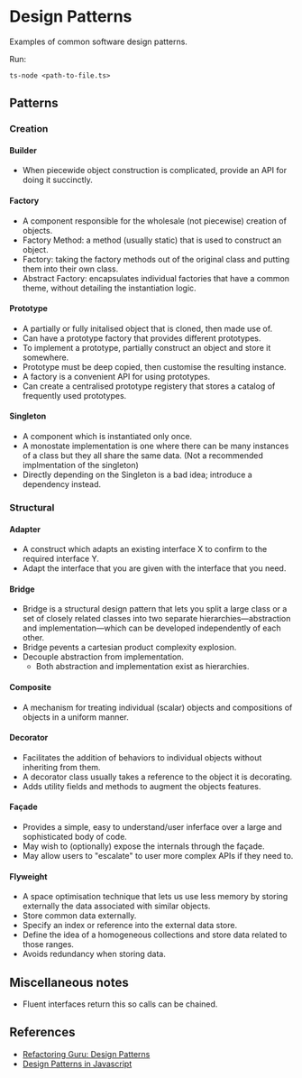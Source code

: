 # Design Patterns

Examples of common software design patterns.

Run:

```
ts-node <path-to-file.ts>
```

## Patterns

### Creation

#### Builder

-   When piecewide object construction is complicated, provide an API for doing it succinctly.

#### Factory

-   A component responsible for the wholesale (not piecewise) creation of objects.
-   Factory Method: a method (usually static) that is used to construct an object.
-   Factory: taking the factory methods out of the original class and putting them into their own class.
-   Abstract Factory: encapsulates individual factories that have a common theme, without detailing the instantiation logic.

#### Prototype

-   A partially or fully initalised object that is cloned, then made use of.
-   Can have a prototype factory that provides different prototypes.
-   To implement a prototype, partially construct an object and store it somewhere.
-   Prototype must be deep copied, then customise the resulting instance.
-   A factory is a convenient API for using prototypes.
-   Can create a centralised prototype registery that stores a catalog of frequently used prototypes.

#### Singleton

-   A component which is instantiated only once.
-   A monostate implementation is one where there can be many instances of a class but they all share the same data. (Not a recommended implmentation of the singleton)
-   Directly depending on the Singleton is a bad idea; introduce a dependency instead.

### Structural

#### Adapter

-   A construct which adapts an existing interface X to confirm to the required interface Y.
-   Adapt the interface that you are given with the interface that you need.

#### Bridge

-   Bridge is a structural design pattern that lets you split a large class or a set of closely related classes into two separate hierarchies—abstraction and implementation—which can be developed independently of each other.
-   Bridge pevents a cartesian product complexity explosion.
-   Decouple abstraction from implementation.
    -   Both abstraction and implementation exist as hierarchies.

#### Composite

-   A mechanism for treating individual (scalar) objects and compositions of objects in a uniform manner.

#### Decorator

-   Facilitates the addition of behaviors to individual objects without inheriting from them.
-   A decorator class usually takes a reference to the object it is decorating.
-   Adds utility fields and methods to augment the objects features.

#### Façade

-   Provides a simple, easy to understand/user inferface over a large and sophisticated body of code.
-   May wish to (optionally) expose the internals through the façade.
-   May allow users to "escalate" to user more complex APIs if they need to.

#### Flyweight

-   A space optimisation technique that lets us use less memory by storing externally the data associated with similar objects.
-   Store common data externally.
-   Specify an index or reference into the external data store.
-   Define the idea of a homogeneous collections and store data related to those ranges.
-   Avoids redundancy when storing data.

## Miscellaneous notes

-   Fluent interfaces return this so calls can be chained.

## References

-   [Refactoring Guru: Design Patterns](https://refactoring.guru/design-patterns/typescript)
-   [Design Patterns in Javascript](https://www.udemy.com/course/design-patterns-javascript/)
